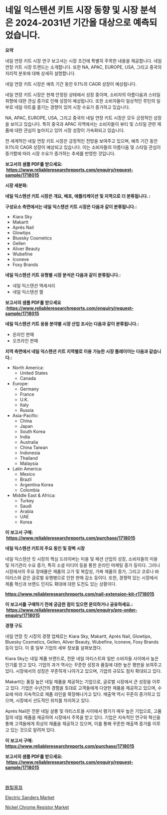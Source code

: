 <p><h1>네일 익스텐션 키트 시장 동향 및 시장 분석은 2024-2031년 기간을 대상으로 예측되었습니다.</h1></p><p><strong>요약</strong></p>
<p><p>네일 연장 키트 시장 연구 보고서는 시장 조건에 특별히 주목한 내용을 제공합니다. 네일 연장 키트 시장 트렌드는 소개합니다. 또한 NA, APAC, EUROPE, USA, 그리고 중국의 지리적 분포에 대해 상세히 설명합니다.</p><p>네일 연장 키트 시장은 예측 기간 동안 9.1%의 CAGR 성장이 예상됩니다.</p><p>네일 연장 키트 시장은 현재 안정된 상태에서 성장 중이며, 소비자의 아름다움과 스타일 취향에 대한 관심 증가로 인해 성장이 예상됩니다. 또한 소비자들이 일상적인 루틴의 일부로 네일 아트를 즐기는 경향이 있어 시장 수요가 증가하고 있습니다.</p><p>NA, APAC, EUROPE, USA, 그리고 중국의 네일 연장 키트 시장은 모두 긍정적인 성장을 보이고 있습니다. 특히 중국과 APAC 지역에서는 소비자들이 뷰티 및 스타일 관련 제품에 대한 관심이 높아지고 있어 시장 성장이 가속화되고 있습니다.</p><p>전 세계적인 네일 연장 키트 시장은 긍정적인 전망을 보여주고 있으며, 예측 기간 동안 9.1%의 CAGR 성장이 예상되고 있습니다. 이는 소비자들의 아름다움 및 스타일 관심이 증가함에 따라 시장 수요가 증가하는 추세를 반영한 것입니다.</p></p>
<p><strong>보고서의 샘플 PDF를 받으세요: &nbsp;<a href="https://www.reliableresearchreports.com/enquiry/request-sample/1718015">https://www.reliableresearchreports.com/enquiry/request-sample/1718015</a></strong></p>
<p><strong>시장 세분화:</strong></p>
<p><strong> 네일 익스텐션 키트 시장은 개요, 배포, 애플리케이션 및 지역으로 더 분류됩니다. :</strong></p>
<p><strong>구성요소 측면에서는 네일 익스텐션 키트 시장은 다음과 같이 분류됩니다.:</strong></p>
<p><ul><li>Kiara Sky</li><li>Makartt</li><li>Aprés Nail</li><li>Glowtips</li><li>Bluesky Cosmetics</li><li>Gellen</li><li>Aliver Beauty</li><li>Wubefine</li><li>Iconeve</li><li>Foxy Brands</li></ul></p>
<p><strong> 네일 익스텐션 키트 유형별 시장 분석은 다음과 같이 분류됩니다.:</strong></p>
<p><ul><li>네일 익스텐션 액세서리</li><li>네일 익스텐션 젤</li></ul></p>
<p><strong>보고서의 샘플 PDF를 받으세요 :<a href="https://www.reliableresearchreports.com/enquiry/request-sample/1718015">https://www.reliableresearchreports.com/enquiry/request-sample/1718015</a></strong></p>
<p><strong> 네일 익스텐션 키트 응용 분야별 시장 산업 조사는 다음과 같이 분류됩니다.:</strong></p>
<p><ul><li>온라인 판매</li><li>오프라인 판매</li></ul></p>
<p><strong>지역 측면에서 네일 익스텐션 키트 지역별로 이용 가능한 시장 플레이어는 다음과 같습니다.:</strong></p>
<p><ul>
    <li>
        North America:
        <ul>
            <li>United States</li>
            <li>Canada</li>
        </ul>
    </li>
    <li>
        Europe:
        <ul>
            <li>Germany</li>
            <li>France</li>
            <li>U.K.</li>
            <li>Italy</li>
            <li>Russia</li>
        </ul>
    </li>
    <li>
        Asia-Pacific:
        <ul>
            <li>China</li>
            <li>Japan</li>
            <li>South Korea</li>
            <li>India</li>
            <li>Australia</li>
            <li>China Taiwan</li>
            <li>Indonesia</li>
            <li>Thailand</li>
            <li>Malaysia</li>
        </ul>
    </li>
    <li>
        Latin America:
        <ul>
            <li>Mexico</li>
            <li>Brazil</li>
            <li>Argentina Korea</li>
            <li>Colombia</li>
        </ul>
    </li>
    <li>
        Middle East & Africa:
        <ul>
            <li>Turkey</li>
            <li>Saudi</li>
            <li>Arabia</li>
            <li>UAE</li>
            <li>Korea</li>
        </ul>
    </li>
    </ul></p>
<p><strong>이 보고서 구매: &nbsp;<a href="https://www.reliableresearchreports.com/purchase/1718015">https://www.reliableresearchreports.com/purchase/1718015</a></strong></p>
<p><strong>네일 익스텐션 키트의 주요 동인 및 장벽 시장</strong></p>
<p><p>네일 익스텐션 킷 시장의 핵심 드라이버는 미용 및 패션 산업의 성장, 소비자들의 미용 및 자기관리 수요 증가, 특히 소셜 미디어 등을 통한 온라인 마케팅 증가 등이다. 그러나 시장에서의 주요 장애물은 제품의 고가 및 복잡성, 가짜 제품의 증가, 그리고 코로나 바이러스와 같은 글로벌 유행병으로 인한 판매 감소 등이다. 또한, 경쟁력 있는 시장에서 제품 혁신과 브랜드 인지도 확대에 대한 도전도 있는 상황이다.</p></p>
<p><strong><a href="https://www.reliableresearchreports.com/nail-extension-kit-r1718015">https://www.reliableresearchreports.com/nail-extension-kit-r1718015</a></strong></p>
<p><strong>이 보고서를 구매하기 전에 궁금한 점이 있으면 문의하거나 공유하세요.: &nbsp;<a href="https://www.reliableresearchreports.com/enquiry/pre-order-enquiry/1718015">https://www.reliableresearchreports.com/enquiry/pre-order-enquiry/1718015</a></strong></p>
<p><strong>경쟁 구도</strong></p>
<p><p>네일 연장 킷 시장의 경쟁 업체로는 Kiara Sky, Makartt, Aprés Nail, Glowtips, Bluesky Cosmetics, Gellen, Aliver Beauty, Wubefine, Iconeve, Foxy Brands 등이 있다. 이 중 일부 기업의 세부 정보를 살펴보겠다.</p><p>Kiara Sky는 네일 제품 브랜드로, 전문 네일 아티스트와 일반 소비자들 사이에서 높은 인기를 얻고 있다. 기업의 과거 역사는 꾸준한 성장과 품질에 대한 높은 평판을 보여주고 있다. 시장에서의 성장은 꾸준하게 나아가고 있으며, 기업의 규모도 점차 확대되고 있다.</p><p>Makartt는 품질 높은 네일 제품을 제공하는 기업으로, 글로벌 시장에서 큰 성장을 이루고 있다. 기업은 수년간의 경험을 토대로 고객들에게 다양한 제품을 제공하고 있으며, 수요에 따라 지속적으로 제품 라인을 확장해나가고 있다. 매출액 역시 꾸준히 증가하고 있으며, 시장에서 선도적인 위치를 차지하고 있다.</p><p>Aprés Nail은 전문 네일 살롱 및 아티스트들 사이에서 평가가 매우 높은 기업으로, 고품질의 네일 제품을 제공하여 시장에서 주목을 받고 있다. 기업은 지속적인 연구와 혁신을 통해 고객들에게 최상의 제품을 제공하고 있으며, 이를 통해 꾸준한 매출액 증가를 이루고 있는 것으로 알려져 있다.</p></p>
<p><strong>이 보고서 구매: &nbsp; <a href="https://www.reliableresearchreports.com/purchase/1718015">https://www.reliableresearchreports.com/purchase/1718015</a></strong></p>
<p><strong>보고서의 샘플 PDF를 받으세요: &nbsp;<a href="https://www.reliableresearchreports.com/enquiry/request-sample/1718015">https://www.reliableresearchreports.com/enquiry/request-sample/1718015</a></strong><strong></strong></p>
<p>&nbsp;</p>
<p><p><a href="https://github.com/SarahFahey88/Market-Research-Report-List-1/blob/main/652753727644.md">鉄製家具</a></p><p><a href="https://github.com/okotobwrhuteie/Market-Research-Report-List-2/blob/main/electric-sanders-market.md">Electric Sanders Market</a></p><p><a href="https://pretty-mail-caf.notion.site/Nickel-Chrome-Resistor-Market-The-Key-To-Successful-Business-Strategy-Forecast-Till-2031-9508c68fd5b34e98b5bbd102580ad558">Nickel Chrome Resistor Market</a></p></p>